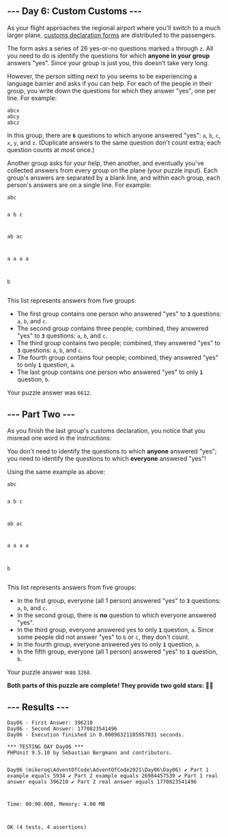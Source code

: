 <article class="day-desc"><h2>--- Day 6: Custom Customs ---</h2><p>As your flight approaches the regional airport where you'll switch to a much larger plane, <a href="https://en.wikipedia.org/wiki/Customs_declaration" target="_blank">customs declaration forms</a> are distributed to the passengers.</p>
<p>The form asks a series of 26 yes-or-no questions marked <code>a</code> through <code>z</code>. All you need to do is identify the questions for which <b>anyone in your group</b> answers "yes". Since your group is just you, this doesn't take very long.</p>
<p>However, the person sitting next to you seems to be experiencing a language barrier and asks if you can help. For each of the people in their group, you write down the questions for which they answer "yes", one per line.  For example:</p>
<pre><code>abcx
abcy
abcz
</code></pre>
<p>In this group, there are <b><code>6</code></b> questions to which anyone answered "yes": <code>a</code>, <code>b</code>, <code>c</code>, <code>x</code>, <code>y</code>, and <code>z</code>. (Duplicate answers to the same question don't count extra; each question counts at most once.)</p>
<p>Another group asks for your help, then another, and eventually you've collected answers from every group on the plane (your puzzle input). Each group's answers are separated by a blank line, and within each group, each person's answers are on a single line. For example:</p>
<pre><code>abc

a
b
c

ab
ac

a
a
a
a

b
</code></pre>
<p>This list represents answers from five groups:</p>
<ul>
<li>The first group contains one person who answered "yes" to <b><code>3</code></b> questions: <code>a</code>, <code>b</code>, and <code>c</code>.</li>
<li>The second group contains three people; combined, they answered "yes" to <b><code>3</code></b> questions: <code>a</code>, <code>b</code>, and <code>c</code>.</li>
<li>The third group contains two people; combined, they answered "yes" to <b><code>3</code></b> questions: <code>a</code>, <code>b</code>, and <code>c</code>.</li>
<li>The fourth group contains four people; combined, they answered "yes" to only <b><code>1</code></b> question, <code>a</code>.</li>
<li>The last group contains one person who answered "yes" to only <b><code>1</code></b> question, <code>b</code>.</li>
</ul>


</article>
<p>Your puzzle answer was <code>6612</code>.</p><article class="day-desc"><h2 id="part2">--- Part Two ---</h2><p>As you finish the last group's customs declaration, you notice that <span title="Don't worry, nobody ever misreads just one word in real life.">you misread one word</span> in the instructions:</p>
<p>You don't need to identify the questions to which <b>anyone</b> answered "yes"; you need to identify the questions to which <b>everyone</b> answered "yes"!</p>
<p>Using the same  example as above:</p>
<pre><code>abc

a
b
c

ab
ac

a
a
a
a

b
</code></pre>
<p>This list represents answers from five groups:</p>
<ul>
<li>In the first group, everyone (all 1 person) answered "yes" to <b><code>3</code></b> questions: <code>a</code>, <code>b</code>, and <code>c</code>.</li>
<li>In the second group, there is <b>no</b> question to which everyone answered "yes".</li>
<li>In the third group, everyone answered yes to only <b><code>1</code></b> question, <code>a</code>. Since some people did not answer "yes" to <code>b</code> or <code>c</code>, they don't count.</li>
<li>In the fourth group, everyone answered yes to only <b><code>1</code></b> question, <code>a</code>.</li>
<li>In the fifth group, everyone (all 1 person) answered "yes" to <b><code>1</code></b> question, <code>b</code>.</li>
</ul>


</article>
<p>Your puzzle answer was <code>3268</code>.</p><p class="day-success"><b>Both parts of this puzzle are complete! They provide two gold stars: 🌟🌟</b></p>
<h2>--- Results ---</h2>
<pre><code>Day06 - First Answer: 396210
Day06 - Second Answer: 1770823541496
Day06 - Execution finished in 0.00096321105957031 seconds.
</code></pre>
<pre><code>*** TESTING DAY Day06 ***
PHPUnit 9.5.10 by Sebastian Bergmann and contributors.

Day06 (mikeroq\AdventOfCode\AdventOfCode2021\Day06\Day06)
 ✔ Part 1 example equals 5934
 ✔ Part 2 example equals 26984457539
 ✔ Part 1 real answer equals 396210
 ✔ Part 2 real answer equals 1770823541496

Time: 00:00.008, Memory: 4.00 MB

OK (4 tests, 4 assertions)
</code></pre>